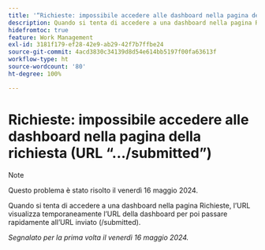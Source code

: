 ```yaml
---
title: '“Richieste: impossibile accedere alle dashboard nella pagina della richiesta (URL “.../submitted”)”'
description: Quando si tenta di accedere a una dashboard nella pagina Richieste, l’URL visualizza temporaneamente l’URL della dashboard per poi passare rapidamente all’URL inviato (/submitted).
hidefromtoc: true
feature: Work Management
exl-id: 3181f179-ef28-42e9-ab29-42f7b7ffbe24
source-git-commit: 4acd3830c34139d8d54e614bb5197f00fa63613f
workflow-type: ht
source-wordcount: '80'
ht-degree: 100%

---
```


# Richieste: impossibile accedere alle dashboard nella pagina della richiesta (URL “.../submitted”)

>[!NOTE]
>
>Questo problema è stato risolto il venerdì 16 maggio 2024.

Quando si tenta di accedere a una dashboard nella pagina Richieste, l’URL visualizza temporaneamente l’URL della dashboard per poi passare rapidamente all’URL inviato (/submitted).

_Segnalato per la prima volta il venerdì 16 maggio 2024._
